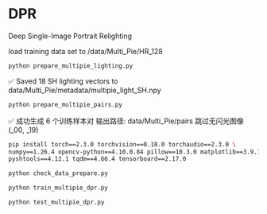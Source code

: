 # DPR
Deep Single-Image Portrait Relighting


load training data set to /data/Multi_Pie/HR_128

```bash                 
python prepare_multipie_lighting.py
```

✅ Saved 18 SH lighting vectors to data/Multi_Pie/metadata/multipie_light_SH.npy

```bash  
python prepare_multipie_pairs.py
```
✅ 成功生成 6 个训练样本对
   输出路径: data/Multi_Pie/pairs
   跳过无闪光图像 (_00, _19)

```bash  
pip install torch==2.3.0 torchvision==0.18.0 torchaudio==2.3.0 \
numpy==1.26.4 opencv-python==4.10.0.84 pillow==10.3.0 matplotlib==3.9.1 \
pyshtools==4.12.1 tqdm==4.66.4 tensorboard==2.17.0
```

```bash  
python check_data_prepare.py
```
```bash  
python train_multipie_dpr.py
```
```bash  
python test_multipie_dpr.py
```
